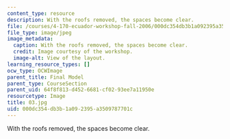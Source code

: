 ```yaml
---
content_type: resource
description: With the roofs removed, the spaces become clear.
file: /courses/4-170-ecuador-workshop-fall-2006/000dc354db3b1a092395a3509787701c_03.jpg
file_type: image/jpeg
image_metadata:
  caption: With the roofs removed, the spaces become clear.
  credit: Image courtesy of the workshop.
  image-alt: View of the layout.
learning_resource_types: []
ocw_type: OCWImage
parent_title: Final Model
parent_type: CourseSection
parent_uid: 64f8f813-d452-6681-cf02-93ee7a11950e
resourcetype: Image
title: 03.jpg
uid: 000dc354-db3b-1a09-2395-a3509787701c
---
```

With the roofs removed, the spaces become clear.

